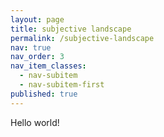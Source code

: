 ```yaml
---
layout: page
title: subjective landscape
permalink: /subjective-landscape
nav: true
nav_order: 3
nav_item_classes:
  - nav-subitem
  - nav-subitem-first
published: true
---
```


Hello world!
